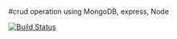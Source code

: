 #crud operation using MongoDB, express, Node


[![Build Status](https://travis-ci.org/Bluebird2000/NodeEnvironment.svg?branch=master)](https://travis-ci.org/Bluebird2000/NodeEnvironment)
